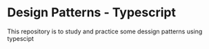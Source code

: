 # Design Patterns - Typescript

This repository is to study and practice some dessign patterns using typescipt
